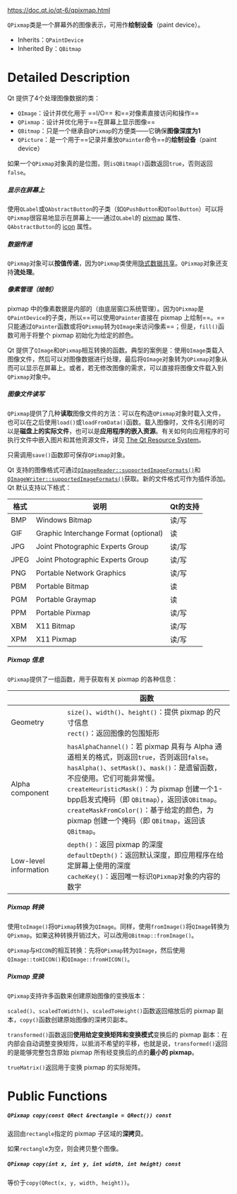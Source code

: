 https://doc.qt.io/qt-6/qpixmap.html

`QPixmap`类是一个屏幕外的图像表示，可用作**绘制设备**（paint device）。

- Inherits：`QPaintDevice`
- Inherited By：`QBitmap`

# Detailed Description

Qt 提供了4个处理图像数据的类：

- `QImage`：设计并优化用于 ==I/O== 和==对像素直接访问和操作==
- `QPixmap`：设计并优化用于==在屏幕上显示图像==
- `QBitmap`：只是一个继承自`QPixmap`的方便类——它确保**图像深度为1**
- `QPicture`：是一个用于==记录并重放`QPainter`命令==的**绘制设备**（paint device）

如果一个`QPixmap`对象真的是位图，则`isQBitmap()`函数返回`true`，否则返回`false`。

##### 显示在屏幕上

使用`QLabel`或`QAbstractButton`的子类（如`QPushButton`和`QToolButton`）可以将`QPixmap`很容易地显示在屏幕上——通过`QLabel`的 [pixmap](https://doc.qt.io/qt-6/qlabel.html#pixmap-prop) 属性、`QAbstractButton`的 [icon](https://doc.qt.io/qt-6/qabstractbutton.html#icon-prop) 属性。

##### 数据传递

`QPixmap`对象可以**按值传递**，因为`QPixmap`类使用[隐式数据共享](https://doc.qt.io/qt-6/implicit-sharing.html)。`QPixmap`对象还支持**流处理**。

##### 像素管理（绘制）

pixmap 中的像素数据是内部的（由底层窗口系统管理）。因为`QPixmap`是`QPaintDevice`的子类，所以==可以使用`QPainter`直接在 pixmap 上绘制==。==只能通过`QPainter`函数或将`QPixmap`转为`QImage`来访问像素==；但是，`fill()`函数可用于将整个 pixmap 初始化为给定的颜色。

Qt 提供了`QImage`和`QPixmap`相互转换的函数。典型的案例是：使用`QImage`类载入图像文件，然后可以对图像数据进行处理，最后将`QImage`对象转为`QPixmap`对象从而可以显示在屏幕上。或者，若无修改图像的需求，可以直接将图像文件载入到`QPixmap`对象中。

##### 图像文件读写

`QPixmap`提供了几种**读取**图像文件的方法：可以在构造`QPixmap`对象时载入文件，也可以在之后使用`load()`或`loadFromData()`函数。载入图像时，文件名引用的可以是**磁盘上的实际文件**，也可以是**应用程序的嵌入资源**。有关如何向应用程序的可执行文件中嵌入图片和其他资源文件，详见 [The Qt Resource System](https://doc.qt.io/qt-6/resources.html)。

只需调用`save()`函数即可保存`QPixmap`对象。

Qt 支持的图像格式可通过[`QImageReader::supportedImageFormats()`](https://doc.qt.io/qt-6/qimagereader.html#supportedImageFormats)和[`QImageWriter::supportedImageFormats()`](https://doc.qt.io/qt-6/qimagewriter.html#supportedImageFormats)获取。新的文件格式可作为插件添加。Qt 默认支持以下格式：

| 格式   | 说明                                    | Qt的支持 |
| ---- | ------------------------------------- | ----- |
| BMP  | Windows Bitmap                        | 读/写   |
| GIF  | Graphic Interchange Format (optional) | 读     |
| JPG  | Joint Photographic Experts Group      | 读/写   |
| JPEG | Joint Photographic Experts Group      | 读/写   |
| PNG  | Portable Network Graphics             | 读/写   |
| PBM  | Portable Bitmap                       | 读     |
| PGM  | Portable Graymap                      | 读     |
| PPM  | Portable Pixmap                       | 读/写   |
| XBM  | X11 Bitmap                            | 读/写   |
| XPM  | X11 Pixmap                            | 读/写   |
##### Pixmap 信息

`QPixmap`提供了一组函数，用于获取有关 pixmap 的各种信息：

|                       | 函数                                                                                                                                                                                                                                                                                        |
| --------------------- | ----------------------------------------------------------------------------------------------------------------------------------------------------------------------------------------------------------------------------------------------------------------------------------------- |
| Geometry              | `size()`、`width()`、`height()`：提供 pixmap 的尺寸信息<br>`rect()`：返回图像的包围矩形                                                                                                                                                                                                                       |
| Alpha component       | `hasAlphaChannel()`：若 pixmap 具有与 Alpha 通道相关的格式，则返回`true`，否则返回`false`。<br>`hasAlpha()`、`setMask()`、`mask()`：是遗留函数，不应使用。它们可能非常慢。<br>`createHeuristicMask()`：为 pixmap 创建一个1-bpp启发式掩码（即 `QBitmap`），返回该`QBitmap`。<br>`createMaskFromColor()`：基于给定的颜色，为 pixmap 创建一个掩码（即 `QBitmap`，返回该`QBitmap`。 |
| Low-level information | `depth()`：返回 pixmap 的深度<br>`defaultDepth()`：返回默认深度，即应用程序在给定屏幕上使用的深度<br>`cacheKey()`：返回唯一标识`QPixmap`对象的内容的数字                                                                                                                                                                               |
##### Pixmap 转换

使用`toImage()`将`QPixmap`转换为`QImage`。同样，使用`fromImage()`将`QImage`转换为`QPixmap`。如果这种转换开销过大，可以改用`QBitmap::fromImage()`。

`QPixmap`与`HICON`的相互转换：先将`QPixmap`转为`QImage`，然后使用`QImage::toHICON()`和`QImage::fromHICON()`。

##### Pixmap 变换

`QPixmap`支持许多函数来创建原始图像的变换版本：

`scaled()`、`scaledToWidth()`、`scaledToHeight()`函数返回缩放后的 pixmap 副本，`copy()`函数创建原始图像的深拷贝副本。

`transformed()`函数返回**使用给定变换矩阵和变换模式**变换后的 pixmap 副本：在内部会自动调整变换矩阵，以抵消不希望的平移，也就是说，`transformed()`返回的是能够完整包含原始 pixmap 所有经变换后的点的**最小的 pixmap**。

`trueMatrix()`返回用于变换 pixmap 的实际矩阵。

# Public Functions

##### `QPixmap copy(const QRect &rectangle = QRect()) const`

返回由`rectangle`指定的 pixmap 子区域的**深拷贝**。

如果`rectangle`为空，则会拷贝整个图像。

##### `QPixmap copy(int x, int y, int width, int height) const`

等价于`copy(QRect(x, y, width, height))`。